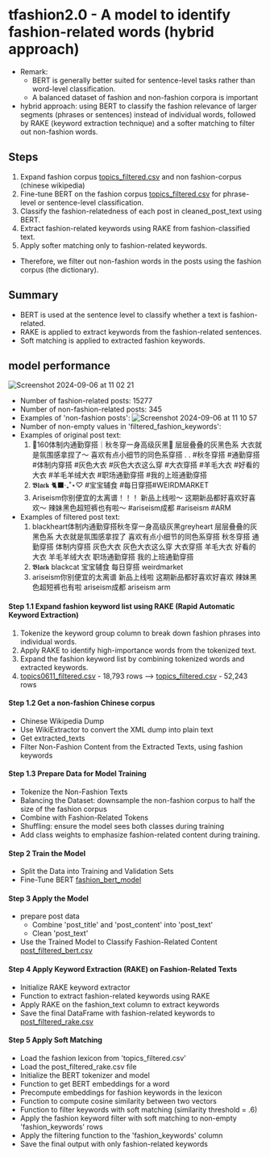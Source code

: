 # tfashion2.0 - A model to identify fashion-related words (hybrid approach)
- Remark:
  - BERT is generally better suited for sentence-level tasks rather than word-level classification.
  - A balanced dataset of fashion and non-fashion corpora is important
- hybrid approach: using BERT to classify the fashion relevance of larger segments (phrases or sentences) instead of individual words, followed by RAKE (keyword extraction technique) and a softer matching to filter out non-fashion words.

## Steps
1. Expand fashion corpus [topics_filtered.csv](https://github.com/dengxw66/Multimodal_MKT/blob/diandian_devlop/topics_filtered.csv) and non fashion-corpus (chinese wikipedia)
2. Fine-tune BERT on the fashion corpus [topics_filtered.csv](https://github.com/dengxw66/Multimodal_MKT/blob/diandian_devlop/topics_filtered.csv) for phrase-level or sentence-level classification.  
3. Classify the fashion-relatedness of each post in cleaned_post_text using BERT.  
4. Extract fashion-related keywords using RAKE from fashion-classified text.  
5. Apply softer matching only to fashion-related keywords.   
- Therefore, we filter out non-fashion words in the posts using the fashion corpus (the dictionary).

## Summary
- BERT is used at the sentence level to classify whether a text is fashion-related.
- RAKE is applied to extract keywords from the fashion-related sentences.
- Soft matching is applied to extracted fashion keywords.
  
## model performance
![Screenshot 2024-09-06 at 11 02 21](https://github.com/user-attachments/assets/871a5c75-6dac-4070-a981-8dd6f9e214e0)
- Number of fashion-related posts: 15277
- Number of non-fashion-related posts: 345
- Examples of 'non-fashion posts':
![Screenshot 2024-09-06 at 11 10 57](https://github.com/user-attachments/assets/f4f43533-3473-4693-bb7a-b41dab7e3ea8)
- Number of non-empty values in 'filtered_fashion_keywords':
- Examples of original post text:
  1. 🖤160体制内通勤穿搭｜秋冬穿一身高级灰黑🩶 层层叠叠的灰黑色系 大衣就是氛围感拿捏了～ 喜欢有点小细节的同色系穿搭 . . #秋冬穿搭 #通勤穿搭 #体制内穿搭 #灰色大衣 #灰色大衣这么穿 #大衣穿搭 #羊毛大衣 #好看的大衣 #羊毛羊绒大衣 #职场通勤穿搭 #我的上班通勤穿搭
  2. 𝕭𝖑𝖆𝖈𝖐 🐈‍⬛‧₊˚⋆♡ #宝宝辅食 #每日穿搭#WEIRDMARKET
  3. Ariseism你别便宜的太离谱！！！ 新品上线啦～ 这期新品都好喜欢好喜欢～ 辣妹黑色超短裤也有啦～ #ariseism成都 #ariseism #ARM
- Examples of filtered post text:
  1. blackheart体制内通勤穿搭秋冬穿一身高级灰黑greyheart 层层叠叠的灰黑色系 大衣就是氛围感拿捏了 喜欢有点小细节的同色系穿搭 秋冬穿搭 通勤穿搭 体制内穿搭 灰色大衣 灰色大衣这么穿 大衣穿搭 羊毛大衣 好看的大衣 羊毛羊绒大衣 职场通勤穿搭 我的上班通勤穿搭
  2. 𝕭𝖑𝖆𝖈𝖐 blackcat 宝宝辅食 每日穿搭 weirdmarket
  3. ariseism你别便宜的太离谱 新品上线啦 这期新品都好喜欢好喜欢 辣妹黑色超短裤也有啦 ariseism成都 ariseism arm

#### Step 1.1 Expand fashion keyword list using RAKE (Rapid Automatic Keyword Extraction)
1. Tokenize the keyword group column to break down fashion phrases into individual words.
2. Apply RAKE to identify high-importance words from the tokenized text.
3. Expand the fashion keyword list by combining tokenized words and extracted keywords.
4. [topics0611_filtered.csv](https://github.com/dengxw66/Multimodal_MKT/blob/diandian_devlop/topics0611_filtered.csv) - 18,793 rows --> [topics_filtered.csv](https://github.com/dengxw66/Multimodal_MKT/blob/diandian_devlop/topics_filtered.csv) - 52,243 rows

#### Step 1.2 Get a non-fashion Chinese corpus
- Chinese Wikipedia Dump
- Use WikiExtractor to convert the XML dump into plain text
- Get extracted_texts
- Filter Non-Fashion Content from the Extracted Texts, using fashion keywords

#### Step 1.3 Prepare Data for Model Training
- Tokenize the Non-Fashion Texts
- Balancing the Dataset: downsample the non-fashion corpus to half the size of the fashion corpus
- Combine with Fashion-Related Tokens
- Shuffling: ensure the model sees both classes during training
- Add class weights to emphasize fashion-related content during training.

#### Step 2 Train the Model
- Split the Data into Training and Validation Sets
- Fine-Tune BERT [fashion_bert_model]()

#### Step 3 Apply the Model
- prepare post data
  - Combine 'post_title' and 'post_content' into 'post_text'
  - Clean 'post_text'
- Use the Trained Model to Classify Fashion-Related Content [post_filtered_bert.csv]()

#### Step 4 Apply Keyword Extraction (RAKE) on Fashion-Related Texts
- Initialize RAKE keyword extractor
- Function to extract fashion-related keywords using RAKE
- Apply RAKE on the fashion_text column to extract keywords 
- Save the final DataFrame with fashion-related keywords to [post_filtered_rake.csv]()

#### Step 5 Apply Soft Matching
- Load the fashion lexicon from 'topics_filtered.csv'
- Load the post_filtered_rake.csv file
- Initialize the BERT tokenizer and model
- Function to get BERT embeddings for a word
- Precompute embeddings for fashion keywords in the lexicon
- Function to compute cosine similarity between two vectors
- Function to filter keywords with soft matching (similarity threshold = .6)
- Apply the fashion keyword filter with soft matching to non-empty 'fashion_keywords' rows
- Apply the filtering function to the 'fashion_keywords' column
- Save the final output with only fashion-related keywords






